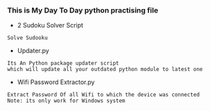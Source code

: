 ### This is My Day To Day python practising file
* 2 Sudoku Solver Script
```
Solve Sudooku
```
* Updater.py
```
Its An Python package updater script
which will update all your outdated python module to latest one
```
* Wifi Password Extractor.py
```
Extract Password Of all Wifi to which the device was connected
Note: its only work for Windows system
```

